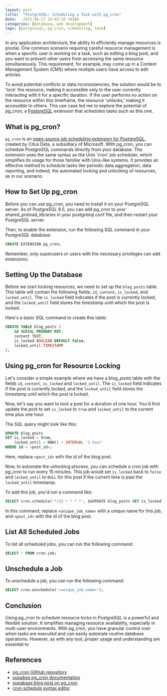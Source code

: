 ```yaml
---
layout: post
title:  "PostgreSQL: Scheduling a Task with pg_cron"
date:   2023-06-17 14:45:10 +0100
categories: [database, web development]
tags: [postgresql, pg_cron, scheduling, task]
---
```


In any application architecture, the ability to efficiently manage resources is pivotal. One common scenario requiring careful resource management is when a specific user is working on a task, such as editing a blog post, and you want to prevent other users from accessing the same resource simultaneously. This requirement, for example, may come up in a Content Management System (CMS) where multiple users have access to edit articles.

To avoid potential conflicts or data inconsistencies, the solution would be to 'lock' the resource, making it accessible only to the user currently interacting with it for a specific duration. If the user performs no action on the resource within this timeframe, the resource 'unlocks,' making it accessible to others. This use case led me to explore the potential of pg_cron, a [PostgreSQL](https://www.postgresql.org/) extension that schedules tasks such as this one.

## What is pg_cron?

`pg_cron` is an [open-source job scheduling extension for PostgreSQL](https://github.com/citusdata/pg_cron), created by Citus Data, a subsidiary of Microsoft. With pg_cron, you can schedule PostgreSQL commands directly from your database. The extension uses the same syntax as the Unix 'cron' job scheduler, which simplifies its usage for those familiar with Unix-like systems. It provides an effective method to schedule tasks like periodic data aggregation, data reporting, and indeed, the automated locking and unlocking of resources, as in our scenario.

## How to Set Up pg_cron

Before you can use pg_cron, you need to install it on your PostgreSQL server. As of PostgreSQL 9.5, you can add pg_cron to your shared_preload_libraries in your postgresql.conf file, and then restart your PostgreSQL server.

Then, to enable the extension, run the following SQL command in your PostgreSQL database:

```sql
CREATE EXTENSION pg_cron;
```

Remember, only superusers or users with the necessary privileges can add extensions.

## Setting Up the Database

Before we start locking resources, we need to set up the `blog_posts` table. This table will contain the following fields: `id`, `content`, `is_locked`, and `locked_until`. The `is_locked` field indicates if the post is currently locked, and the `locked_until` field stores the timestamp until which the post is locked.

Here's a basic SQL command to create this table:

```sql
CREATE TABLE blog_posts (
    id SERIAL PRIMARY KEY,
    content TEXT,
    is_locked BOOLEAN DEFAULT false,
    locked_until TIMESTAMP
);
```

## Using pg_cron for Resource Locking

Let's consider a simple example where we have a blog_posts table with the fields `id`, `content`, `is_locked` and `locked_until`. The `is_locked` field indicates if the post is currently locked, and the `locked_until` field stores the timestamp until which the post is locked.

Now, let's say you want to lock a post for a duration of one hour. You'd first update the post to set `is_locked` to `true` and `locked_until` to the current time plus one hour.

The SQL query might look like this:

```sql
UPDATE blog_posts 
SET is_locked = true, 
    locked_until = NOW() + INTERVAL '1 hour' 
WHERE id = <post_id>;
```

Here, replace `<post_id>` with the id of the blog post.

Now, to automate the unlocking process, you can schedule a cron job with pg_cron to run every 15 minutes. This job would set `is_locked` back to `false` and `locked_until` to `NULL` for this post if the current time is past the `locked_until` timestamp.

To add this job, you'd run a command like:

```sql
SELECT cron.schedule('*/15 * * * *', $$UPDATE blog_posts SET is_locked = false, locked_until = NULL WHERE id = <post_id> AND locked_until <= NOW()$$);
```

In this command, replace `<unique_job_name>` with a unique name for this job, and `<post_id>` with the id of the blog post.

## List All Scheduled Jobs

To list all scheduled jobs, you can run the following command:

```sql
SELECT * FROM cron.job;
```

## Unschedule a Job

To unschedule a job, you can run the following command:

```sql
SELECT cron.unschedule('<unique_job_name>');
```

## Conclusion

Using pg_cron to schedule resource locks in PostgreSQL is a powerful and flexible solution. It simplifies managing resource availability, especially in multi-user environments. With pg_cron, you have granular control over when tasks are executed and can easily automate routine database operations. However, as with any tool, proper usage and understanding are essential to

## References

- [pg_cron GitHub repository](https://github.com/citusdata/pg_cron)
- [supabse pg_cron documentation](https://supabase.com/docs/guides/database/extensions/pgcron)
- [supabase blog post on pg_cron](https://supabase.com/blog/postgres-as-a-cron-server)
- [cron schedule syntax editor](https://crontab.guru/)